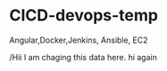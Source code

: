 # CICD-devops-temp
Angular,Docker,Jenkins, Ansible, EC2



/Hii I am chaging this data here.
hi again
